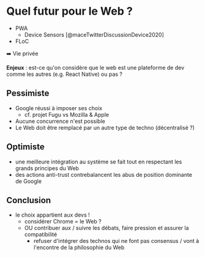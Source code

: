 # Quel futur pour le Web ?

- PWA
  - Device Sensors [@maceTwitterDiscussionDevice2020]
- FLoC

➡️ Vie privée

**Enjeux** : est-ce qu'on considère que le web est une plateforme de dev comme les autres (e.g. React Native) ou pas ?

## Pessimiste

- Google réussi à imposer ses choix
  - cf. projet Fugu vs Mozilla & Apple
- Aucune concurrence n'est possible
- Le Web doit être remplacé par un autre type de techno (décentralisé ?)

## Optimiste

- une meilleure intégration au système se fait tout en respectant les grands principes du Web
- des actions anti-trust contrebalancent les abus de position dominante de Google

## Conclusion

- le choix appartient aux devs !
  - considérer Chrome = le Web ?
  - OU contribuer aux / suivre les débats, faire pression et assurer la compatibilité
    - refuser d'intégrer des technos qui ne font pas consensus / vont à l'encontre de la philosophie du Web
